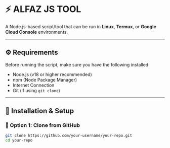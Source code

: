 # ⚡ ALFAZ JS TOOL

A Node.js-based script/tool that can be run in **Linux**, **Termux**, or **Google Cloud Console** environments.

---

## ⚙️ Requirements

Before running the script, make sure you have the following installed:

- Node.js (v18 or higher recommended)
- npm (Node Package Manager)
- Internet Connection
- Git (if using `git clone`)

---

## 🚀 Installation & Setup

### 🔸 Option 1: Clone from GitHub

```bash
git clone https://github.com/your-username/your-repo.git
cd your-repo
